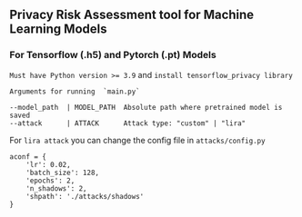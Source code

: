## Privacy Risk Assessment tool for Machine Learning Models


### For Tensorflow (.h5) and Pytorch (.pt) Models

`Must have Python version >= 3.9`  and  `install tensorflow_privacy library`
    
    Arguments for running  `main.py`
    
    --model_path  | MODEL_PATH  Absolute path where pretrained model is saved                            
    --attack      | ATTACK      Attack type: "custom" | "lira"

For `lira attack` you can change the config file in `attacks/config.py`

    aconf = {
        'lr': 0.02,
        'batch_size': 128,
        'epochs': 2,
        'n_shadows': 2,
        'shpath': './attacks/shadows'
    }


